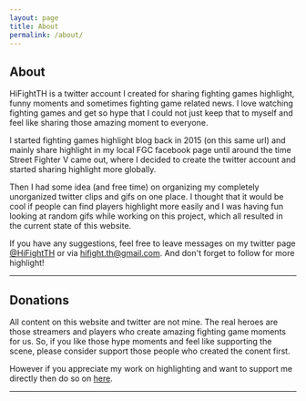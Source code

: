 ```yaml
---
layout: page
title: About
permalink: /about/
---
```


<h2>About</h2>

HiFightTH is a twitter account I created for sharing fighting games highlight, 
funny moments and sometimes fighting game related news. 
I love watching fighting games and get so hype that I could not just keep that to myself 
and feel like sharing those amazing moment to everyone.

I started fighting games highlight blog back in 2015 (on this same url)
and mainly share highlight in my local FGC facebook page until around the time 
Street Fighter V came out, where I decided to create the twitter account and started sharing highlight more globally.

Then I had some idea (and free time) on organizing my completely unorganized twitter clips and gifs on one place.
I thought that it would be cool if people can find players highlight more easily and I was having fun looking at random gifs 
while working on this project, which all resulted in the current state of this website.

If you have any suggestions, feel free to leave messages on my 
twitter page <a href="https://twitter.com/HiFightTH">@HiFightTH</a> 
or via <a href="mailto:hifight.th@gmail.com">hifight.th@gmail.com</a>.
And don't forget to follow for more highlight!

<hr/>

<h2>Donations</h2>

All content on this website and twitter are not mine. 
The real heroes are those streamers and players who create amazing fighting game moments for us. 
So, if you like those hype moments and feel like supporting the scene, please consider support those people who created the conent first. 

However if you appreciate my work on highlighting and want to support me directly then do so on <a href="https://www.patreon.com/HiFight" target="_blank">here</a>.

<hr/>